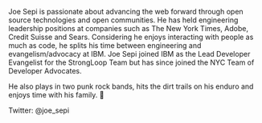 Joe Sepi is passionate about advancing the web forward through open source technologies and open communities. He has held engineering leadership positions at companies such as The New York Times, Adobe, Credit Suisse and Sears. Considering he enjoys interacting with people as much as code, he splits his time between engineering and evangelism/advocacy at IBM. Joe Sepi joined IBM as the Lead Developer Evangelist for the StrongLoop Team but has since joined the NYC Team of Developer Advocates.

He also plays in two punk rock bands, hits the dirt trails on his enduro and enjoys time with his family. 🤘

Twitter: @joe_sepi
